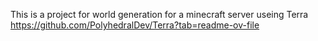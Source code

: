 This is a project for world generation for a minecraft server useing Terra https://github.com/PolyhedralDev/Terra?tab=readme-ov-file
